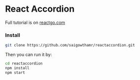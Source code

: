 # React Accordion


Full tutorial is on [reactgo.com](https://reactgo.com)


### Install

```bash
git clone https://github.com/saigowthamr/reactaccordion.git
```

Then you can run it by:

```bash
cd reactaccordion
npm install
npm start
```
